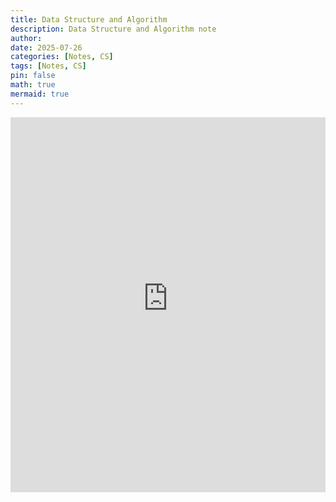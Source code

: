 ```yaml
---
title: Data Structure and Algorithm
description: Data Structure and Algorithm note
author: 
date: 2025-07-26 
categories: [Notes, CS]
tags: [Notes, CS]
pin: false
math: true
mermaid: true
---
```


<iframe src="https://wahbakamaluddin.notion.site/ebd/1ca69f7969c644dc8a4bde74abbe89b0" width="100%" height="600" frameborder="0" allowfullscreen />